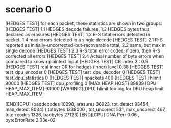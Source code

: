 # scenario 0

[HEDGES TEST] for each packet, these statistics are shown in two groups:
[HEDGES TEST] 1.1 HEDGES decode failures, 1.2 HEDGES bytes thus declared as erasures
[HEDGES TEST] 1.3 R-S total errors detected in packet, 1.4 max errors detected in a single decode
[HEDGES TEST] 2.1 R-S reported as initially-uncorrected-but-recoverable total, 2.2 same, but max in single decode
[HEDGES TEST] 2.3 R-S total error codes; if zero, then R-S corrected all errors
[HEDGES TEST] 2.4 Actual number of byte errors when compared to known plaintext input
[HEDGES TEST] CR index 3 : 0.5
[HEDGES TEST] real inner CR for hedges (inner) level  0.38
[HEDGES TEST] test_dpu_encoder 0
[HEDGES TEST] test_dpu_decoder 0
[HEDGES TEST] test_dpu_statistics 0
[HEDGES TEST] npackets 400
[HEDGES TEST] hlimit 90000
[HEDGES TEST] dpu_profiling 0
[MAX HEAP HOST] 89839
[DPU HEAP_MAX_ITEM] 93000
[WARINIG][DPU] hlimit too big for DPU heap limit HEAP_MAX_ITEM
 

[END][CPU] (baddecodes 10298, erasures 36923, tot_detect 93454, max_detect 8034) ( totbytes 1338000 , tot_uncorect  531, max_uncorect  467, toterrcodes 1326, badbytes 27123)
[END][CPU] DNA Perr 0.06 , byteErrorRate 2.03e-02

